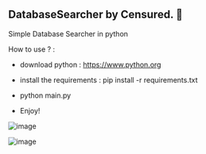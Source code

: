 ## DatabaseSearcher by Censured. 🦅

Simple Database Searcher in python


How to use ? : 

- download python : https://www.python.org

- install the requirements : pip install -r requirements.txt

- python main.py 

- Enjoy! 


![image](https://github.com/c3nsur4d/Database-Searcher/assets/61413204/5d632bfc-b387-4e7d-a80d-abb75c7e654a)

![image](https://github.com/c3nsur4d/Database-Searcher/assets/61413204/d807b25b-21aa-434a-8720-53323a3b4ac7)



